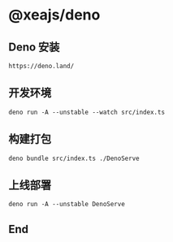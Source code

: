 # @xeajs/deno

## Deno 安装

`https://deno.land/`

## 开发环境

`deno run -A --unstable --watch src/index.ts`

## 构建打包

`deno bundle src/index.ts ./DenoServe`

## 上线部署

`deno run -A --unstable DenoServe`

## End
